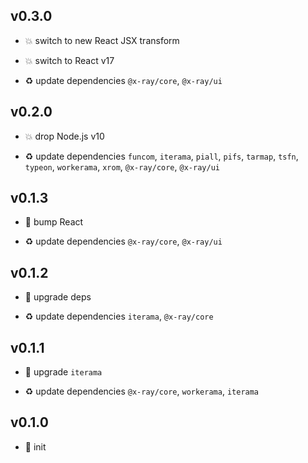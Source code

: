 ## v0.3.0

* 💥 switch to new React JSX transform

* 💥 switch to React v17

* ♻️ update dependencies `@x-ray/core`, `@x-ray/ui`

## v0.2.0

* 💥 drop Node.js v10

* ♻️ update dependencies `funcom`, `iterama`, `piall`, `pifs`, `tarmap`, `tsfn`, `typeon`, `workerama`, `xrom`, `@x-ray/core`, `@x-ray/ui`

## v0.1.3

* 🐞 bump React

* ♻️ update dependencies `@x-ray/core`, `@x-ray/ui`

## v0.1.2

* 🐞 upgrade deps

* ♻️ update dependencies `iterama`, `@x-ray/core`

## v0.1.1

* 🐞 upgrade `iterama`

* ♻️ update dependencies `@x-ray/core`, `workerama`, `iterama`

## v0.1.0

* 🐣 init

